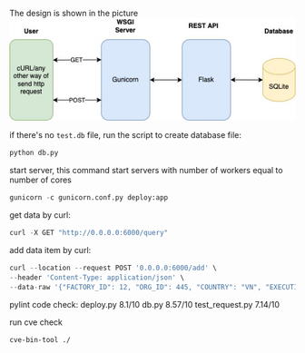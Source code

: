 The design is shown in the picture
![alt text](./Isp_DE_test.jpeg)



if there's no `test.db` file, run the script to create database file:
```python
python db.py
```

start server, this command start servers with number of workers equal to number of cores
```python
gunicorn -c gunicorn.conf.py deploy:app
```

get data by curl:
```python
curl -X GET "http://0.0.0.0:6000/query"
```

add data item by curl:
```python
curl --location --request POST '0.0.0.0:6000/add' \
--header 'Content-Type: application/json' \
--data-raw '{"FACTORY_ID": 12, "ORG_ID": 445, "COUNTRY": "VN", "EXECUTION_DATE": "2022-08-05","FAIL_RATE": 0.2}'
```

pylint code check:
    deploy.py       8.1/10
    db.py           8.57/10
    test_request.py 7.14/10

run cve check
```bash
cve-bin-tool ./
```